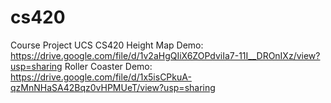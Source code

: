 # cs420
Course Project UCS CS420
Height Map Demo: https://drive.google.com/file/d/1v2aHgQIiX6ZOPdviIa7-11I__DROnIXz/view?usp=sharing
Roller Coaster Demo: https://drive.google.com/file/d/1x5isCPkuA-qzMnNHaSA42Bqz0vHPMUeT/view?usp=sharing
